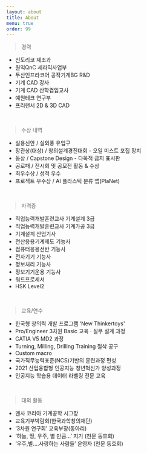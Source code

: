 ```yaml
---
layout: about
title: About
menu: true
order: 99
---
```


> 경력

- 신도리코 제조과
- 원익QnC 세라믹사업부
- 두산인프라코어 공작기계BG R&D
- 기계 CAD 강사
- 기계 CAD 산학겸임교사
- 예원테크 연구부
- 프리랜서 2D & 3D CAD

<br>

> 수상 내역

- 실용신안 / 실외풍 유입구
- 장관상(대상) / 창의설계경진대회 - 오일 미스트 포집 장치
- 동상 / Capstone Design - 다목적 금지 표시판
- 공로패 / 전시회 및 공모전 활동 & 수상
- 최우수상 / 성적 우수
- 프로젝트 우수상 / AI 플라스틱 분류 앱(PlaNet)

<br>

> 자격증

- 직업능력개발훈련교사 기계설계 3급
- 직업능력개발훈련교사 기계가공 3급
- 기계설계 산업기사
- 전산응용기계제도 기능사
- 컴퓨터응용선반 기능사
- 전자기기 기능사
- 정보처리 기능사
- 정보기기운용 기능사
- 워드프로세서
- HSK Level2

<br>

> 교육/연수

- 한국형 창의력 개발 프로그램 ‘New Thinkertoys'
- Pro/Engineer 3차원 Basic 교육 · 실무 설계 과정
- CATIA V5 MD2 과정
- Turning, Milling, Drilling Training 절삭 공구
- Custom macro
- 국가직무능력표준(NCS)기반의 훈련과정 편성
- 2021 산업융합형 인공지능 청년혁신가 양성과정
- 인공지능 학습용 데이터 라벨링 전문 교육

<br>

> 대외 활동

- 멘사 코리아 기계공학 시그장
- 교육기부박람회(한국과학창의재단)
- ‘3차원 연구회’ 교육부장(동아리)
- ‘하늘, 땅, 우주, 별 만큼...’ 지기 (천문 동호회)
- ‘우주,별....사랑하는 사람들’ 운영자 (천문 동호회)
